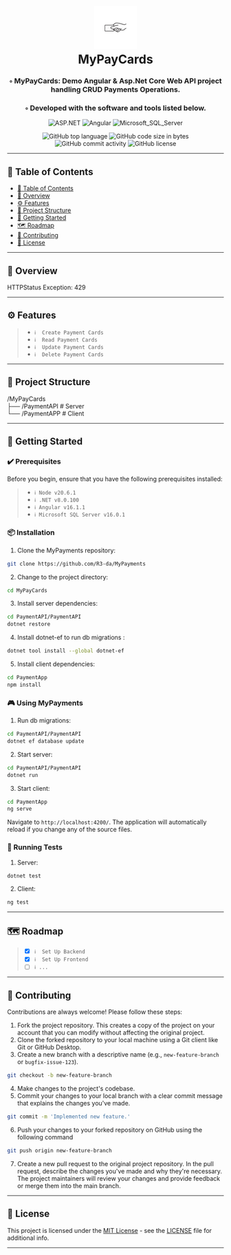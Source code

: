 <div align="center">
<h1 align="center">
<img src="./img/app_icon_wbg.webp" width="100" />
<br>MyPayCards
</h1>
<h3>◦ MyPayCards: Demo Angular & Asp.Net Core Web API project handling  CRUD Payments Operations.</h3>
<h3>◦ Developed with the software and tools listed below.</h3>

<p align="center">
<img src="https://img.shields.io/badge/ASP.NET-0467DF.svg?style&logo=.net&logoColor=white" alt="ASP.NET" />
<img src="https://img.shields.io/badge/Angular-E34F26.svg?style&logo=Angular&logoColor=white" alt="Angular" />
<img src="https://img.shields.io/badge/Microsoft_SQL_Server-3178C6.svg?style&logo=microsoft-sql-server&logoColor=white" alt="Microsoft_SQL_Server" />
</p>
<img src="https://img.shields.io/github/languages/top/R3-da/MyPayments?style&color=5D6D7E" alt="GitHub top language" />
<img src="https://img.shields.io/github/languages/code-size/R3-da/MyPayments?style&color=5D6D7E" alt="GitHub code size in bytes" />
<img src="https://img.shields.io/github/commit-activity/m/R3-da/MyPayments?style&color=5D6D7E" alt="GitHub commit activity" />
<img src="https://img.shields.io/github/license/R3-da/ShapeSwipe?style&color=5D6D7E" alt="GitHub license" />
</div>

---

## 📒 Table of Contents
- [📒 Table of Contents](#-table-of-contents)
- [📍 Overview](#-overview)
- [⚙️ Features](#-features)
- [📂 Project Structure](#project-structure)
- [🚀 Getting Started](#-getting-started)
- [🗺 Roadmap](#-roadmap)
- [🤝 Contributing](#-contributing)
- [📄 License](#-license)

---


## 📍 Overview

HTTPStatus Exception: 429

---

## ⚙️ Features

> - `ℹ️  Create Payment Cards`
> - `ℹ️  Read Payment Cards`
> - `ℹ️  Update Payment Cards`
> - `ℹ️  Delete Payment Cards`

---


## 📂 Project Structure

/MyPayCards  
├── /PaymentAPI                 # Server  
└── /PaymentAPP                 # Client

---


## 🚀 Getting Started

### ✔️ Prerequisites

Before you begin, ensure that you have the following prerequisites installed:
> - `ℹ️ Node v20.6.1`
> - `ℹ️ .NET v8.0.100`
> - `ℹ️ Angular v16.1.1`
> - `ℹ️ Microsoft SQL Server v16.0.1`

### 📦 Installation

1. Clone the MyPayments repository:
```sh
git clone https://github.com/R3-da/MyPayments
```

2. Change to the project directory:
```sh
cd MyPayCards
```

3. Install server dependencies:
```sh
cd PaymentAPI/PaymentAPI
dotnet restore
```

4. Install dotnet-ef to run db migrations :
```sh
dotnet tool install --global dotnet-ef
```

5. Install client dependencies:
```sh
cd PaymentApp
npm install
```

### 🎮 Using MyPayments

1. Run db migrations:
```sh
cd PaymentAPI/PaymentAPI
dotnet ef database update
```

2. Start server:
```sh
cd PaymentAPI/PaymentAPI
dotnet run
```

3. Start client:
```sh
cd PaymentApp
ng serve
```
Navigate to `http://localhost:4200/`. The application will automatically reload if you change any of the source files.

### 🧪 Running Tests

1. Server:
```sh
dotnet test
```

2. Client:
```sh
ng test
```

---


## 🗺 Roadmap

> - [X] `ℹ️  Set Up Backend`
> - [X] `ℹ️  Set Up Frontend`
> - [ ] `ℹ️ ...`


---

## 🤝 Contributing

Contributions are always welcome! Please follow these steps:
1. Fork the project repository. This creates a copy of the project on your account that you can modify without affecting the original project.
2. Clone the forked repository to your local machine using a Git client like Git or GitHub Desktop.
3. Create a new branch with a descriptive name (e.g., `new-feature-branch` or `bugfix-issue-123`).
```sh
git checkout -b new-feature-branch
```
4. Make changes to the project's codebase.
5. Commit your changes to your local branch with a clear commit message that explains the changes you've made.
```sh
git commit -m 'Implemented new feature.'
```
6. Push your changes to your forked repository on GitHub using the following command
```sh
git push origin new-feature-branch
```
7. Create a new pull request to the original project repository. In the pull request, describe the changes you've made and why they're necessary.
The project maintainers will review your changes and provide feedback or merge them into the main branch.

---

## 📄 License

This project is licensed under the [MIT License](LICENSE) - see the [LICENSE](LICENSE) file for additional info.

---
